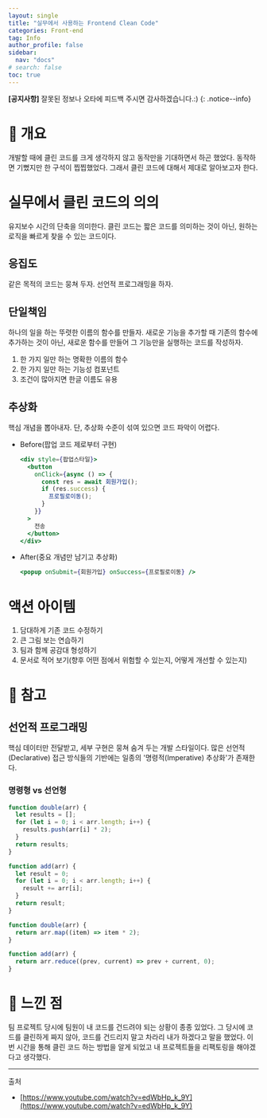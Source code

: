 ```yaml
---
layout: single
title: "실무에서 사용하는 Frontend Clean Code"
categories: Front-end
tag: Info
author_profile: false
sidebar:
  nav: "docs"
# search: false
toc: true
---
```


**[공지사항]** 잘못된 정보나 오타에 피드백 주시면 감사하겠습니다.:)
{: .notice--info}

# 🔎 개요

개발할 때에 클린 코드를 크게 생각하지 않고 동작만을 기대하면서 하곤 했었다. 동작하면 기뻤지만 한 구석이 찝찝했었다. 그래서 클린 코드에 대해서 제대로 알아보고자 한다.

# 실무에서 클린 코드의 의의

유지보수 시간의 단축을 의미한다. 클린 코드는 짧은 코드를 의미하는 것이 아닌, 원하는 로직을 빠르게 찾을 수 있는 코드이다.

## 응집도

같은 목적의 코드는 뭉쳐 두자. 선언적 프로그래밍을 하자.

## 단일책임

하나의 일을 하는 뚜렷한 이름의 함수를 만들자. 새로운 기능을 추가할 때 기존의 함수에 추가하는 것이 아닌, 새로운 함수를 만들어 그 기능만을 실행하는 코드를 작성하자.

1. 한 가지 일만 하는 명확한 이름의 함수
2. 한 가지 일만 하는 기능성 컴포넌트
3. 조건이 많아지면 한글 이름도 유용

## 추상화

핵심 개념을 뽑아내자. 단, 추상화 수준이 섞여 있으면 코드 파악이 어렵다.

- Before(팝업 코드 제로부터 구현)

  ```jsx
  <div style={팝업스타일}>
    <button
      onClick={async () => {
        const res = await 회원가입();
        if (res.success) {
          프로필로이동();
        }
      }}
    >
      전송
    </button>
  </div>
  ```

- After(중요 개념만 남기고 추상화)

  ```jsx
  <popup onSubmit={회원가입} onSuccess={프로필로이동} />
  ```

# 액션 아이템

1. 담대하게 기존 코드 수정하기
2. 큰 그림 보는 연습하기
3. 팀과 함께 공감대 형성하기
4. 문서로 적어 보기(향후 어떤 점에서 위험할 수 있는지, 어떻게 개선할 수 있는지)

# 📃 참고

## 선언적 프로그래밍

핵심 데이터만 전달받고, 세부 구현은 뭉쳐 숨겨 두는 개발 스타일이다.
많은 선언적(Declarative) 접근 방식들의 기반에는 일종의 '명령적(Imperative) 추상화'가 존재한다.

### 명령형 vs 선언형

```js
function double(arr) {
  let results = [];
  for (let i = 0; i < arr.length; i++) {
    results.push(arr[i] * 2);
  }
  return results;
}

function add(arr) {
  let result = 0;
  for (let i = 0; i < arr.length; i++) {
    result += arr[i];
  }
  return result;
}
```

```js
function double(arr) {
  return arr.map((item) => item * 2);
}

function add(arr) {
  return arr.reduce((prev, current) => prev + current, 0);
}
```

# 💭 느낀 점

팀 프로젝트 당시에 팀원이 내 코드를 건드려야 되는 상황이 종종 있었다. 그 당시에 코드를 클린하게 짜지 않아, 코드를 건드리지 말고 차라리 내가 하겠다고 말을 했었다. 이번 시간을 통해 클린 코드 하는 방법을 알게 되었고 내 프로젝트들을 리팩토링을 해야겠다고 생각했다.

---

출처

- [https://www.youtube.com/watch?v=edWbHp_k_9Y](https://www.youtube.com/watch?v=edWbHp_k_9Y)
